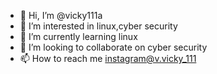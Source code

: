 - 👋 Hi, I’m @vicky111a
- 👀 I’m interested in linux,cyber security
- 🌱 I’m currently learning linux
- 💞️ I’m looking to collaborate on cyber security
- 📫 How to reach me instagram@v.vicky_111

<!---
vicky111a/vicky111a is a ✨ special ✨ repository because its `README.md` (this file) appears on your GitHub profile.
You can click the Preview link to take a look at your changes.
--->
